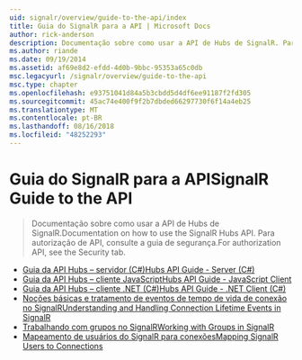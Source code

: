 ```yaml
---
uid: signalr/overview/guide-to-the-api/index
title: Guia do SignalR para a API | Microsoft Docs
author: rick-anderson
description: Documentação sobre como usar a API de Hubs de SignalR. Para autorização de API, consulte a guia de segurança.
ms.author: riande
ms.date: 09/19/2014
ms.assetid: af69e8d2-efdd-4d0b-9bbc-95353a65c0db
msc.legacyurl: /signalr/overview/guide-to-the-api
msc.type: chapter
ms.openlocfilehash: e93751041d84a5b3cbdd5d4df6ee91187f2fd305
ms.sourcegitcommit: 45ac74e400f9f2b7dbded66297730f6f14a4eb25
ms.translationtype: MT
ms.contentlocale: pt-BR
ms.lasthandoff: 08/16/2018
ms.locfileid: "48252293"
---
```

<a name="signalr-guide-to-the-api"></a><span data-ttu-id="d9a4a-104">Guia do SignalR para a API</span><span class="sxs-lookup"><span data-stu-id="d9a4a-104">SignalR Guide to the API</span></span>
====================
> <span data-ttu-id="d9a4a-105">Documentação sobre como usar a API de Hubs de SignalR.</span><span class="sxs-lookup"><span data-stu-id="d9a4a-105">Documentation on how to use the SignalR Hubs API.</span></span> <span data-ttu-id="d9a4a-106">Para autorização de API, consulte a guia de segurança.</span><span class="sxs-lookup"><span data-stu-id="d9a4a-106">For authorization API, see the Security tab.</span></span>


- [<span data-ttu-id="d9a4a-107">Guia da API Hubs – servidor (C#)</span><span class="sxs-lookup"><span data-stu-id="d9a4a-107">Hubs API Guide - Server (C#)</span></span>](hubs-api-guide-server.md)
- [<span data-ttu-id="d9a4a-108">Guia da API Hubs – cliente JavaScript</span><span class="sxs-lookup"><span data-stu-id="d9a4a-108">Hubs API Guide - JavaScript Client</span></span>](hubs-api-guide-javascript-client.md)
- [<span data-ttu-id="d9a4a-109">Guia da API Hubs – cliente .NET (C#)</span><span class="sxs-lookup"><span data-stu-id="d9a4a-109">Hubs API Guide - .NET Client (C#)</span></span>](hubs-api-guide-net-client.md)
- [<span data-ttu-id="d9a4a-110">Noções básicas e tratamento de eventos de tempo de vida de conexão no SignalR</span><span class="sxs-lookup"><span data-stu-id="d9a4a-110">Understanding and Handling Connection Lifetime Events in SignalR</span></span>](handling-connection-lifetime-events.md)
- [<span data-ttu-id="d9a4a-111">Trabalhando com grupos no SignalR</span><span class="sxs-lookup"><span data-stu-id="d9a4a-111">Working with Groups in SignalR</span></span>](working-with-groups.md)
- [<span data-ttu-id="d9a4a-112">Mapeamento de usuários do SignalR para conexões</span><span class="sxs-lookup"><span data-stu-id="d9a4a-112">Mapping SignalR Users to Connections</span></span>](mapping-users-to-connections.md)

